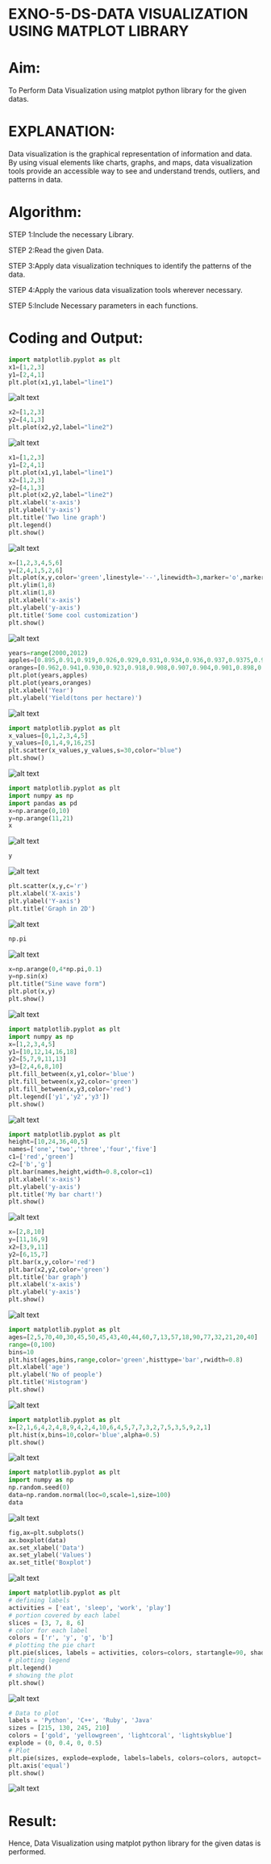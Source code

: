 # EXNO-5-DS-DATA VISUALIZATION USING MATPLOT LIBRARY

# Aim:
  To Perform Data Visualization using matplot python library for the given datas.

# EXPLANATION:
Data visualization is the graphical representation of information and data. By using visual elements like charts, graphs, and maps, data visualization tools provide an accessible way to see and understand trends, outliers, and patterns in data.

# Algorithm:
STEP 1:Include the necessary Library.

STEP 2:Read the given Data.

STEP 3:Apply data visualization techniques to identify the patterns of the data.

STEP 4:Apply the various data visualization tools wherever necessary.

STEP 5:Include Necessary parameters in each functions.

# Coding and Output:
 
 ```python
 import matplotlib.pyplot as plt
x1=[1,2,3]
y1=[2,4,1]
plt.plot(x1,y1,label="line1")
 ```
 ![alt text](<Screenshot 2024-10-23 102033.png>)
  ```python
  x2=[1,2,3]
y2=[4,1,3]
plt.plot(x2,y2,label="line2")
 ```
 ![alt text](<Screenshot 2024-10-23 102050.png>)
  ```python
  x1=[1,2,3]
y1=[2,4,1]
plt.plot(x1,y1,label="line1")
x2=[1,2,3]
y2=[4,1,3]
plt.plot(x2,y2,label="line2")
plt.xlabel('x-axis')
plt.ylabel('y-axis')
plt.title('Two line graph')
plt.legend()
plt.show()
 ```
 ![alt text](<Screenshot 2024-10-23 102106.png>)
  ```python
  x=[1,2,3,4,5,6]
y=[2,4,1,5,2,6]
plt.plot(x,y,color='green',linestyle='--',linewidth=3,marker='o',markerfacecolor='blue',markersize=12)
plt.ylim(1,8)
plt.xlim(1,8)
plt.xlabel('x-axis')
plt.ylabel('y-axis')
plt.title('Some cool customization')
plt.show()
 ```
 ![alt text](<Screenshot 2024-10-23 102122.png>)
  ```python
  years=range(2000,2012)
apples=[0.895,0.91,0.919,0.926,0.929,0.931,0.934,0.936,0.937,0.9375,0.9372,0.939]
oranges=[0.962,0.941,0.930,0.923,0.918,0.908,0.907,0.904,0.901,0.898,0.9,0.896]
plt.plot(years,apples)
plt.plot(years,oranges)
plt.xlabel('Year')
plt.ylabel('Yield(tons per hectare)')
 ```
 ![alt text](<Screenshot 2024-10-23 102140.png>)
  ```python
  import matplotlib.pyplot as plt
x_values=[0,1,2,3,4,5]
y_values=[0,1,4,9,16,25]
plt.scatter(x_values,y_values,s=30,color="blue")
plt.show()
 ```
 ![alt text](<Screenshot 2024-10-23 102156.png>)
  ```python
  import matplotlib.pyplot as plt
import numpy as np
import pandas as pd
x=np.arange(0,10)
y=np.arange(11,21)
x
 ```
 ![alt text](<Screenshot 2024-10-23 102207.png>)
  ```python
  y
 ```
 ![alt text](<Screenshot 2024-10-23 102315.png>)
  ```python
  plt.scatter(x,y,c='r')
plt.xlabel('X-axis')
plt.ylabel('Y-axis')
plt.title('Graph in 2D')
 ```
 ![alt text](<Screenshot 2024-10-23 102333.png>)
  ```python
  np.pi
 ```
 ![alt text](<Screenshot 2024-10-23 102345.png>)
  ```python
  x=np.arange(0,4*np.pi,0.1)
y=np.sin(x)
plt.title("Sine wave form")
plt.plot(x,y)
plt.show()
 ```
 ![alt text](<Screenshot 2024-10-23 102357.png>)
  ```python
  import matplotlib.pyplot as plt
import numpy as np
x=[1,2,3,4,5]
y1=[10,12,14,16,18]
y2=[5,7,9,11,13]
y3=[2,4,6,8,10]
plt.fill_between(x,y1,color='blue')
plt.fill_between(x,y2,color='green')
plt.fill_between(x,y3,color='red')
plt.legend(['y1','y2','y3'])
plt.show()
 ```
 ![alt text](<Screenshot 2024-10-23 102408.png>)
  ```python
  import matplotlib.pyplot as plt
height=[10,24,36,40,5]
names=['one','two','three','four','five']
c1=['red','green']
c2=['b','g']
plt.bar(names,height,width=0.8,color=c1)
plt.xlabel('x-axis')
plt.ylabel('y-axis')
plt.title('My bar chart!')
plt.show()
 ```
 ![alt text](<Screenshot 2024-10-23 102422.png>)
  ```python
  x=[2,8,10]
y=[11,16,9]
x2=[3,9,11]
y2=[6,15,7]
plt.bar(x,y,color='red')
plt.bar(x2,y2,color='green')
plt.title('bar graph')
plt.xlabel('x-axis')
plt.ylabel('y-axis')
plt.show()
 ```
 ![alt text](<Screenshot 2024-10-23 102437.png>)
  ```python
  import matplotlib.pyplot as plt
ages=[2,5,70,40,30,45,50,45,43,40,44,60,7,13,57,18,90,77,32,21,20,40]
range=(0,100)
bins=10
plt.hist(ages,bins,range,color='green',histtype='bar',rwidth=0.8)
plt.xlabel('age')
plt.ylabel('No of people')
plt.title('Histogram')
plt.show()
 ```
 ![alt text](<Screenshot 2024-10-23 102459.png>)
  ```python
  import matplotlib.pyplot as plt
x=[2,1,6,4,2,4,8,9,4,2,4,10,6,4,5,7,7,3,2,7,5,3,5,9,2,1]
plt.hist(x,bins=10,color='blue',alpha=0.5)
plt.show()
 ```
  ![alt text](<Screenshot 2024-10-23 102512.png>)
  ```python
  import matplotlib.pyplot as plt
import numpy as np
np.random.seed(0)
data=np.random.normal(loc=0,scale=1,size=100)
data
 ```
 ![alt text](<Screenshot 2024-10-23 102528.png>)
  ```python
  fig,ax=plt.subplots()
ax.boxplot(data)
ax.set_xlabel('Data')
ax.set_ylabel('Values')
ax.set_title('Boxplot')
 ```
 ![alt text](<Screenshot 2024-10-23 102632.png>)
  ```python
  import matplotlib.pyplot as plt
# defining labels
activities = ['eat', 'sleep', 'work', 'play']
# portion covered by each label
slices = [3, 7, 8, 6]
# color for each label
colors = ['r', 'y', 'g', 'b']
# plotting the pie chart
plt.pie(slices, labels = activities, colors=colors, startangle=90, shadow = True, explode = (0, 0, 0.1, 0), radius = 1.2, autopct = '81.1f88')
# plotting legend
plt.legend()
# showing the plot
plt.show()
 ```
 ![alt text](<Screenshot 2024-10-23 102645.png>)
  ```python
  # Data to plot
labels = 'Python', 'C++', 'Ruby', 'Java'
sizes = [215, 130, 245, 210]
colors = ['gold', 'yellowgreen', 'lightcoral', 'lightskyblue']
explode = (0, 0.4, 0, 0.5)
# Plot
plt.pie(sizes, explode=explode, labels=labels, colors=colors, autopct='%1.1f%%', shadow=True)
plt.axis('equal')
plt.show()
 ```
 ![alt text](<Screenshot 2024-10-23 102659.png>)

 
 

# Result:
Hence, Data Visualization using matplot python library for the given datas is performed.
